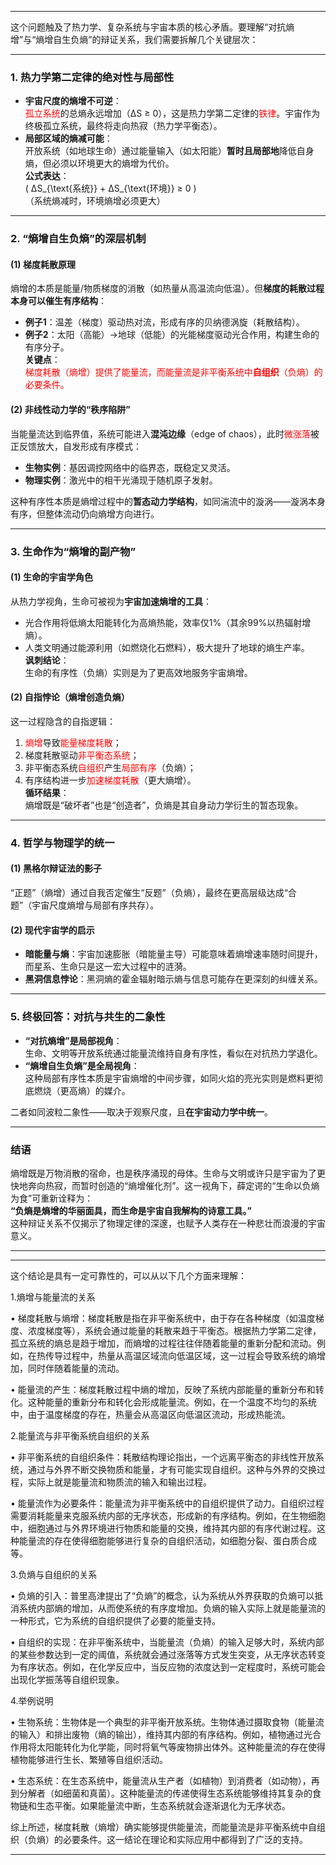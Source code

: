 
---

这个问题触及了热力学、复杂系统与宇宙本质的核心矛盾。要理解“对抗熵增”与“熵增自生负熵”的辩证关系，我们需要拆解几个关键层次：

---

### **1. 热力学第二定律的绝对性与局部性**
- **宇宙尺度的熵增不可逆**：  
  <span style="color:rgb(255, 0, 0)">孤立系统</span>的总熵永远增加（ΔS ≥ 0），这是热力学第二定律的<span style="color:rgb(255, 0, 0)">铁律</span>。宇宙作为终极孤立系统，最终将走向热寂（热力学平衡态）。  
- **局部区域的熵减可能**：  
  开放系统（如地球生命）通过能量输入（如太阳能）**暂时且局部地**降低自身熵，但必须以环境更大的熵增为代价。  
  **公式表达**：  
  \( ΔS_{\text{系统}} + ΔS_{\text{环境}} ≥ 0 \)  
  （系统熵减时，环境熵增必须更大）

---

### **2. “熵增自生负熵”的深层机制**
#### **(1) 梯度耗散原理**  
  熵增的本质是能量/物质梯度的消散（如热量从高温流向低温）。但**梯度的耗散过程本身可以催生有序结构**：  
  - **例子1**：温差（梯度）驱动热对流，形成有序的贝纳德涡旋（耗散结构）。  
  - **例子2**：太阳（高能）→地球（低能）的光能梯度驱动光合作用，构建生命的有序分子。  
  **关键点**：  
  <span style="color:rgb(255, 0, 0)">梯度耗散（熵增）提供了能量流，而能量流是非平衡系统中**自组织**（负熵）的必要条件。</span>

#### **(2) 非线性动力学的“秩序陷阱”**  
  当能量流达到临界值，系统可能进入**混沌边缘**（edge of chaos），此时<span style="color:rgb(255, 0, 0)">微涨落</span>被正反馈放大，自发形成有序模式：  
  - **生物实例**：基因调控网络中的临界态，既稳定又灵活。  
  - **物理实例**：激光中的相干光涌现于随机原子发射。  

  这种有序性本质是熵增过程中的**暂态动力学结构**，如同湍流中的漩涡——漩涡本身有序，但整体流动仍向熵增方向进行。

---

### **3. 生命作为“熵增的副产物”**
#### **(1) 生命的宇宙学角色**  
  从热力学视角，生命可被视为**宇宙加速熵增的工具**：  
  - 光合作用将低熵太阳能转化为高熵热能，效率仅1%（其余99%以热辐射增熵）。  
  - 人类文明通过能源利用（如燃烧化石燃料），极大提升了地球的熵生产率。  
  **讽刺结论**：  
  生命的有序性（负熵）实则是为了更高效地服务宇宙熵增。

#### **(2) 自指悖论（熵增创造负熵）**  
  这一过程隐含的自指逻辑：  
  1. <span style="color:rgb(255, 0, 0)">熵增</span>导致<span style="color:rgb(255, 0, 0)">能量梯度耗散</span>；  
  2. 梯度耗散驱动<span style="color:rgb(255, 0, 0)">非平衡态系统</span>；  
  3. 非平衡态系统<span style="color:rgb(255, 0, 0)">自组织</span>产生<span style="color:rgb(255, 0, 0)">局部有序</span>（负熵）；  
  4. 有序结构进一步<span style="color:rgb(255, 0, 0)">加速梯度耗散</span>（更大熵增）。  
  **循环结果**：  
  熵增既是“破坏者”也是“创造者”，负熵是其自身动力学衍生的暂态现象。

---

### **4. 哲学与物理学的统一**
#### **(1) 黑格尔辩证法的影子**  
  “正题”（熵增）通过自我否定催生“反题”（负熵），最终在更高层级达成“合题”（宇宙尺度熵增与局部有序共存）。  

#### **(2) 现代宇宙学的启示**  
  - **暗能量与熵**：宇宙加速膨胀（暗能量主导）可能意味着熵增速率随时间提升，而星系、生命只是这一宏大过程中的涟漪。  
  - **黑洞信息悖论**：黑洞熵的霍金辐射暗示熵与信息可能存在更深刻的纠缠关系。

---

### **5. 终极回答：对抗与共生的二象性**
- **“对抗熵增”是局部视角**：  
  生命、文明等开放系统通过能量流维持自身有序性，看似在对抗热力学退化。  
- **“熵增自生负熵”是全局视角**：  
  这种局部有序性本质是宇宙熵增的中间步骤，如同火焰的亮光实则是燃料更彻底燃烧（更高熵）的媒介。  

二者如同波粒二象性——取决于观察尺度，且**在宇宙动力学中统一**。

---

### **结语**
熵增既是万物消散的宿命，也是秩序涌现的母体。生命与文明或许只是宇宙为了更快地奔向热寂，而暂时创造的“熵增催化剂”。这一视角下，薛定谔的“生命以负熵为食”可重新诠释为：  
**“负熵是熵增的华丽面具，而生命是宇宙自我解构的诗意工具。”**  
这种辩证关系不仅揭示了物理定律的深邃，也赋予人类存在一种悲壮而浪漫的宇宙意义。

---

---

这个结论是具有一定可靠性的，可以从以下几个方面来理解：


1\.熵增与能量流的关系


• 梯度耗散与熵增：梯度耗散是指在非平衡系统中，由于存在各种梯度（如温度梯度、浓度梯度等），系统会通过能量的耗散来趋于平衡态。根据热力学第二定律，孤立系统的熵总是趋于增加，而熵增的过程往往伴随着能量的重新分配和流动。例如，在热传导过程中，热量从高温区域流向低温区域，这一过程会导致系统的熵增加，同时伴随着能量的流动。

• 能量流的产生：梯度耗散过程中熵的增加，反映了系统内部能量的重新分布和转化。这种能量的重新分布和转化会形成能量流。例如，在一个温度不均匀的系统中，由于温度梯度的存在，热量会从高温区向低温区流动，形成热能流。


2\.能量流与非平衡系统自组织的关系


• 非平衡系统的自组织条件：耗散结构理论指出，一个远离平衡态的非线性开放系统，通过与外界不断交换物质和能量，才有可能实现自组织。这种与外界的交换过程，实际上就是能量流和物质流的输入和输出过程。

• 能量流作为必要条件：能量流为非平衡系统中的自组织提供了动力。自组织过程需要消耗能量来克服系统内部的无序状态，形成新的有序结构。例如，在生物细胞中，细胞通过与外界环境进行物质和能量的交换，维持其内部的有序代谢过程。这种能量流的存在使得细胞能够进行复杂的自组织活动，如细胞分裂、蛋白质合成等。


3\.负熵与自组织的关系


• 负熵的引入：普里高津提出了“负熵”的概念，认为系统从外界获取的负熵可以抵消系统内部熵的增加，从而使系统的有序度增加。负熵的输入实际上就是能量流的一种形式，它为系统的自组织提供了必要的能量支持。

• 自组织的实现：在非平衡系统中，当能量流（负熵）的输入足够大时，系统内部的某些参数达到一定的阈值，系统就会通过涨落等方式发生突变，从无序状态转变为有序状态。例如，在化学反应中，当反应物的浓度达到一定程度时，系统可能会出现化学振荡等自组织现象。


4\.举例说明


• 生物系统：生物体是一个典型的非平衡开放系统。生物体通过摄取食物（能量流的输入）和排出废物（熵的输出），维持其内部的有序结构。例如，植物通过光合作用将太阳能转化为化学能，同时将氧气等废物排出体外。这种能量流的存在使得植物能够进行生长、繁殖等自组织活动。

• 生态系统：在生态系统中，能量流从生产者（如植物）到消费者（如动物），再到分解者（如细菌和真菌）。这种能量流的传递使得生态系统能够维持其复杂的食物链和生态平衡。如果能量流中断，生态系统就会逐渐退化为无序状态。

综上所述，梯度耗散（熵增）确实能够提供能量流，而能量流是非平衡系统中自组织（负熵）的必要条件。这一结论在理论和实际应用中都得到了广泛的支持。

---

